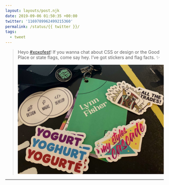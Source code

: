 ```yaml
---
layout: layouts/post.njk
date: 2019-09-06 01:50:35 +00:00
twitter: '1169789962499215360'
permalink: /status/{{ twitter }}/
tags: 
  - tweet
---
```


> Heyo [#xoxofest](https://twitter.com/hashtag/xoxofest)! If you wanna chat about CSS or design or the Good Place or state flags, come say hey. I’ve got stickers and flag facts. ✨ 
> 
> ![Conference name badge and a selection of vinyl stickers.](/img/1169789962499215360-EDvtqHxUcAAI81x.jpg)

---
